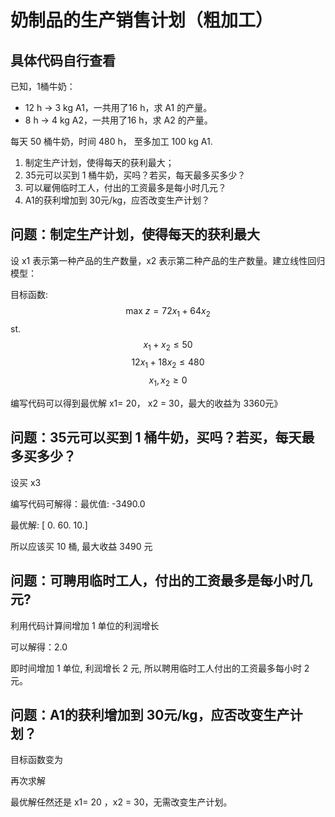# 奶制品的生产销售计划（粗加工）
## 具体代码自行查看
已知，1桶牛奶：
   - 12 h → 3 kg A1，一共用了16 h，求 A1 的产量。
   - 8 h → 4 kg A2，一共用了16 h，求 A2 的产量。

每天 50 桶牛奶，时间 480 h， 至多加工 100 kg A1.

1. 制定生产计划，使得每天的获利最大；
2. 35元可以买到 1 桶牛奶，买吗？若买，每天最多买多少？
3. 可以雇佣临时工人，付出的工资最多是每小时几元？
4. A1的获利增加到 30元/kg，应否改变生产计划？


## 问题：制定生产计划，使得每天的获利最大

设 x1 表示第一种产品的生产数量，x2 表示第二种产品的生产数量。建立线性回归模型：

目标函数:
$$\text{max } z = 72x_1 + 64x_2$$
st. 
$$x_1 + x_2 \leq 50$$
$$12x_1 + 18x_2 \leq 480$$
$$x_1, x_2 \geq 0$$

编写代码可以得到最优解 x1= 20， x2 = 30，最大的收益为 3360元》

## 问题：35元可以买到 1 桶牛奶，买吗？若买，每天最多买多少？

设买 x3


编写代码可解得：最优值: -3490.0

最优解: [ 0. 60. 10.]

所以应该买 10 桶, 最大收益 3490 元

## 问题：可聘用临时工人，付出的工资最多是每小时几元?

利用代码计算间增加 1 单位的利润增长

可以解得：2.0

即时间增加 1 单位, 利润增长 2 元, 所以聘用临时工人付出的工资最多每小时 2 元。

## 问题：A1的获利增加到 30元/kg，应否改变生产计划？

目标函数变为


再次求解

最优解任然还是 x1= 20 ，x2 = 30，无需改变生产计划。 